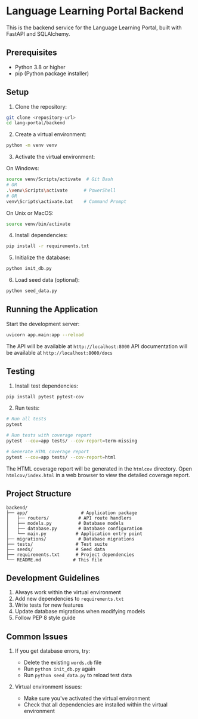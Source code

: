 # Language Learning Portal Backend

This is the backend service for the Language Learning Portal, built with FastAPI and SQLAlchemy.

## Prerequisites

- Python 3.8 or higher
- pip (Python package installer)

## Setup

1. Clone the repository:
```bash
git clone <repository-url>
cd lang-portal/backend
```

2. Create a virtual environment:
```bash
python -m venv venv
```

3. Activate the virtual environment:

On Windows:
```bash
source venv/Scripts/activate  # Git Bash
# OR
.\venv\Scripts\activate      # PowerShell
# OR
venv\Scripts\activate.bat    # Command Prompt
```

On Unix or MacOS:
```bash
source venv/bin/activate
```

4. Install dependencies:
```bash
pip install -r requirements.txt
```

5. Initialize the database:
```bash
python init_db.py
```

6. Load seed data (optional):
```bash
python seed_data.py
```

## Running the Application

Start the development server:
```bash
uvicorn app.main:app --reload
```

The API will be available at `http://localhost:8000`
API documentation will be available at `http://localhost:8000/docs`

## Testing

1. Install test dependencies:
```bash
pip install pytest pytest-cov
```

2. Run tests:
```bash
# Run all tests
pytest

# Run tests with coverage report
pytest --cov=app tests/ --cov-report=term-missing

# Generate HTML coverage report
pytest --cov=app tests/ --cov-report=html
```

The HTML coverage report will be generated in the `htmlcov` directory. Open `htmlcov/index.html` in a web browser to view the detailed coverage report.

## Project Structure

```
backend/
├── app/                    # Application package
│   ├── routers/           # API route handlers
│   ├── models.py          # Database models
│   ├── database.py        # Database configuration
│   └── main.py           # Application entry point
├── migrations/            # Database migrations
├── tests/                # Test suite
├── seeds/                # Seed data
├── requirements.txt      # Project dependencies
└── README.md            # This file
```

## Development Guidelines

1. Always work within the virtual environment
2. Add new dependencies to `requirements.txt`
3. Write tests for new features
4. Update database migrations when modifying models
5. Follow PEP 8 style guide

## Common Issues

1. If you get database errors, try:
   - Delete the existing `words.db` file
   - Run `python init_db.py` again
   - Run `python seed_data.py` to reload test data

2. Virtual environment issues:
   - Make sure you've activated the virtual environment
   - Check that all dependencies are installed within the virtual environment